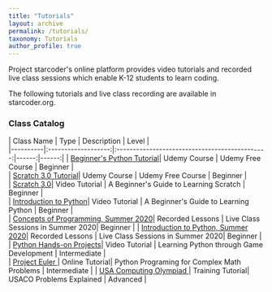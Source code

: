 ```yaml
---
title: "Tutorials"
layout: archive
permalink: /tutorials/
taxonomy: Tutorials
author_profile: true
---
```




Project starcoder's online platform provides video tutorials and recorded live class sessions which enable K-12 students to learn coding.  

The following tutorials and live class recording are available in starcoder.org.  


### Class Catalog  




| Class Name    |         Type  |       Description     |  Level |   
|----------|:-------------------:|:----------------------------------------------:|------:|------:|
| [Beginner's Python Tutorial](https://www.udemy.com/course/python-for-juniors/)| Udemy Course | Udemy Free Course | Beginner |  
| [Scratch 3.0 Tutorial](https://www.udemy.com/course/scratch-30-tutorial/)| Udemy Course | Udemy Free Course | Beginner |    
| [Scratch 3.0](/scratch3/)| Video Tutorial | A Beginner's Guide to Learning Scratch | Beginner |    
| [Introduction to Python](/python3/)| Video Tutorial | A Beginner's Guide to Learning Python | Beginner |  
| [Concepts of Programming, Summer 2020](/cs101/)| Recorded Lessons |   Live Class Sessions in Summer 2020| Beginner |
| [Introduction to Python, Summer 2020](/liveclass1/)| Recorded Lessons | Live  Class Sessions in Summer 2020| Beginner |  
| [Python Hands-on Projects](/tags/game/)| Video Tutorial | Learning Python through Game Development | Intermediate |   
| [Project Euler ](/tags/math/)| Online Tutorial| Python Programing for Complex Math Problems | Intermediate |
| [USA Computing Olympiad ](/categories/usaco/)| Training Tutorial| USACO Problems Explained | Advanced |
